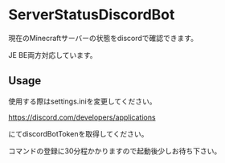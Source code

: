 # ServerStatusDiscordBot

現在のMinecraftサーバーの状態をdiscordで確認できます。

JE BE両方対応しています。

## Usage

使用する際はsettings.iniを変更してください。

https://discord.com/developers/applications

にてdiscordBotTokenを取得してください。

コマンドの登録に30分程かかりますので起動後少しお待ち下さい。
